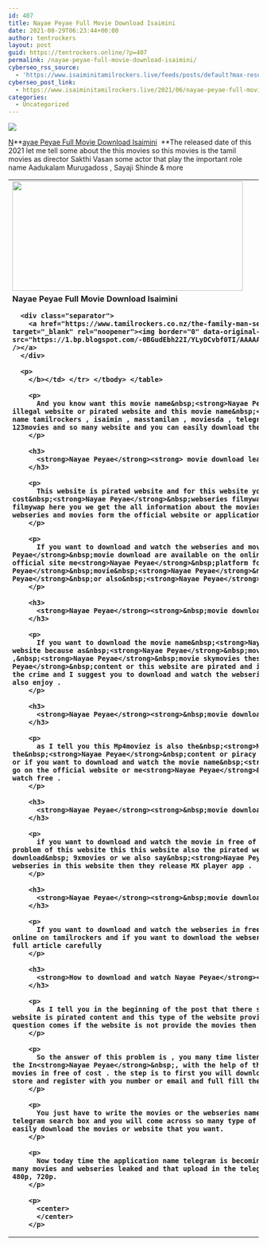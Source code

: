 ```yaml
---
id: 407
title: Nayae Peyae Full Movie Download Isaimini
date: 2021-08-29T06:23:44+00:00
author: tentrockers
layout: post
guid: https://tentrockers.online/?p=407
permalink: /nayae-peyae-full-movie-download-isaimini/
cyberseo_rss_source:
  - 'https://www.isaiminitamilrockers.live/feeds/posts/default?max-results=150&start-index=1'
cyberseo_post_link:
  - https://www.isaiminitamilrockers.live/2021/06/nayae-peyae-full-movie-download-isaimini.html
categories:
  - Uncategorized
---
```

<div class="media_block">
  <img src="https://1.bp.blogspot.com/-EEO6zb8S7kM/YLod_kmSYJI/AAAAAAAAA0w/lYyvCKlPW9AXd5e7ZQx3nP-vob5WhClVQCLcBGAsYHQ/s72-w464-h220-c/nayae-peyae-movie-download-tamilrockers-movierulz-tamilyogi-60815bb95af65-1619090361.jpg" class="media_thumbnail" />
</div>

<meta content="N ayae Peyae Full Movie Download Isaimini &nbsp;&nbsp; The released date of this 2021 let&nbsp;me tell some about the this movies so this movies is the tam..." name="twitter:description" />

  


<center>
</center>

[N](https://www.tamilrockers.co.nz/nayae-peyae-full-movie-download-tamilrockers/)**[ayae Peyae Full Movie Download Isaimini](https://www.tamilrockers.co.nz/nayae-peyae-full-movie-download-tamilrockers/)&nbsp;&nbsp;**The released date of this 2021 let&nbsp;me tell some about the this movies so this movies is the tamil movies as director Sakthi Vasan some actor that play the important role name Aadukalam Murugadoss&nbsp;,&nbsp;Sayaji Shinde&nbsp;&&nbsp;more

<table align="center" cellpadding="0" cellspacing="0" class="tr-caption-container">
  <tr>
    <td>
      <a href="https://1.bp.blogspot.com/-EEO6zb8S7kM/YLod_kmSYJI/AAAAAAAAA0w/lYyvCKlPW9AXd5e7ZQx3nP-vob5WhClVQCLcBGAsYHQ/s1200/nayae-peyae-movie-download-tamilrockers-movierulz-tamilyogi-60815bb95af65-1619090361.jpg"><img loading="lazy" border="0" data-original-height="675" data-original-width="1200" height="220" src="https://1.bp.blogspot.com/-EEO6zb8S7kM/YLod_kmSYJI/AAAAAAAAA0w/lYyvCKlPW9AXd5e7ZQx3nP-vob5WhClVQCLcBGAsYHQ/w464-h220/nayae-peyae-movie-download-tamilrockers-movierulz-tamilyogi-60815bb95af65-1619090361.jpg" width="464" /></a>
    </td>
  </tr>
  
  <tr>
    <td class="tr-caption">
      <b><span>N</span><span>ayae Peyae Full Movie Download Isaimini</span></p> 
      
      <div class="separator">
        <a href="https://www.tamilrockers.co.nz/the-family-man-season-2-watch-online-all-episodes-download-tamilrockers/" target="_blank" rel="noopener"><img border="0" data-original-height="250" data-original-width="300" src="https://1.bp.blogspot.com/-0BGudEbh22I/YLyDCvbf0TI/AAAAAAAAA1I/5zJtGa7J2XIvLkjUv17fIoAYlUwkVD2RACLcBGAsYHQ/s0/download.png" /></a>
      </div>
      
      <p>
        </b></td> </tr> </tbody> </table> 
        
        <p>
          And you know want this movie name&nbsp;<strong>Nayae Peyae</strong>&nbsp;movies was leaked on the several or many of the illegal website or pirated website and this movie name&nbsp;<strong>Nayae Peyae</strong> tamil movie &nbsp;leaked on the website name tamilrockers , isaimin , masstamilan , moviesda , telegram links , tamil gun , moviespur , kuttymovies , mp4moviez , 123movies and so many website and you can easily download the movie in the torrent site.
        </p>
        
        <h3>
          <strong>Nayae Peyae</strong><strong> movie download leaked by Isaimini :</strong>
        </h3>
        
        <p>
          This website is pirated website and for this website you can download and watch the movies and watch the webseries free of cost&nbsp;<strong>Nayae Peyae</strong>&nbsp;webseries filmywap ,&nbsp;<strong>Nayae Peyae</strong>&nbsp;movies filmywap download filmywap here you we get the all information about the movies and webseries but I suggest you to watch and download the webseries and movies form the official website or application .
        </p>
        
        <p>
          If you want to download and watch the webseries and movies in free of cost then or we say the&nbsp;<strong>Nayae Peyae</strong>&nbsp;movie download are available on the online MX player app and if want to download the webseries to the official site me<strong>Nayae Peyae</strong>&nbsp;platform for watching and also download online&nbsp;<strong>Nayae Peyae</strong>&nbsp;movie&nbsp;<strong>Nayae Peyae</strong>&nbsp;movie download online free from the official me<strong>Nayae Peyae</strong>&nbsp;or also&nbsp;<strong>Nayae Peyae</strong>&nbsp;download filmyzilla .
        </p>
        
        <h3>
          <strong>Nayae Peyae</strong><strong>&nbsp;movie download free of cost :</strong>
        </h3>
        
        <p>
          If you want to download the movie name&nbsp;<strong>Nayae Peyae</strong>&nbsp;movie I suggest you to go to the official website because as&nbsp;<strong>Nayae Peyae</strong>&nbsp;movie filmywap ,<strong>Nayae Peyae</strong>&nbsp;movie mp4moviesz ,&nbsp;<strong>Nayae Peyae</strong>&nbsp;movie skymovies these all type of the website are provide the&nbsp;<strong>Nayae Peyae</strong>&nbsp;content or this website are pirated and if you watch and download any webseries form&nbsp; here you comes in the crime and I suggest you to download and watch the webseries and also the movies form the official platform and watch and also enjoy .
        </p>
        
        <h3>
          <strong>Nayae Peyae</strong><strong>&nbsp;movie download leaked by Mp4moviez</strong>
        </h3>
        
        <p>
          as I tell you this Mp4moviez is also the&nbsp;<strong>Nayae Peyae</strong>&nbsp;website or we say this website provide the&nbsp;<strong>Nayae Peyae</strong>&nbsp;content or piracy content so&nbsp;<strong>Nayae Peyae</strong>&nbsp;movie Mp4moviez or if you want to download and watch the movie name&nbsp;<strong>Nayae Peyae</strong>&nbsp;movie tamilrockers then you need to go on the official website or me<strong>Nayae Peyae</strong>&nbsp;platform .&nbsp;<strong>Nayae Peyae</strong>&nbsp;movie online watch free .
        </p>
        
        <h3>
          <strong>Nayae Peyae</strong><strong>&nbsp;movie download leaked by 9xmovies</strong>
        </h3>
        
        <p>
          if you want to download and watch the movie in free of cost then this website also the best for this purpose but main problem of this website this this website also the pirated website so&nbsp;<strong>Nayae Peyae</strong>&nbsp;movie download&nbsp; 9xmovies or we also say&nbsp;<strong>Nayae Peyae</strong>&nbsp;&nbsp;movie 9xmovies if you search for the webseries in this website then they release MX player app .
        </p>
        
        <h3>
          <strong>Nayae Peyae</strong><strong>&nbsp;movie download leaked by tamilrockers</strong>
        </h3>
        
        <p>
          If you want to download and watch the webseries in free of cost so the in HD webseries was available for the free download online on tamilrockers and if you want to download the webseries with the help of the Mx PLAYER you can download so read the full article carefully
        </p>
        
        <h3>
          <strong>How to download and watch Nayae Peyae</strong><strong>&nbsp;Tamil movie :</strong>
        </h3>
        
        <p>
          As I tell you in the beginning of the post that there so many website that leaked the latest&nbsp; movies&nbsp; this all website is pirated content and this type of the website provide the free download of the movies form there site&nbsp; but question comes if the website is not provide the movies then how we download the latest movies .
        </p>
        
        <p>
          So the answer of this problem is , you many time listen the word telegram . so the most popular application telegram in the In<strong>Nayae Peyae</strong>&nbsp;, with the help of this application you can easily download any type of the website and movies in free of cost . the step is to first you will download the telegram in your devices with the help of the Google play store and register with you number or email and full fill the basic information that application want to ask after it
        </p>
        
        <p>
          You just have to write the movies or the webseries name like&nbsp;<strong>Nayae Peyae</strong>&nbsp;movies download on the telegram search box and you will come across so many type of the telegram channel and with the help of the channel you can easily download the movies or website that you want.
        </p>
        
        <p>
          Now today time the application name telegram is becoming the most and most popular is the pirated content there are so many movies and webseries leaked and that upload in the telegram free you can easily download and watch the HD quality in 360p , 480p, 720p.
        </p>
        
        <p>
          <center>
          </center>
        </p>